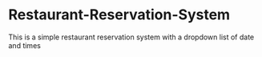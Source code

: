 # Restaurant-Reservation-System

This is a simple restaurant reservation system with a dropdown list of date and times
